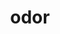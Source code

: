---
category: 4-letters
denotation: null
name: odor
reference_link: https://www.etymonline.com/word/odor
root_language: null
root_name: null
title: odor
type: free
word_sums:
- respelling: odor
  sum: 'Odor + '
---